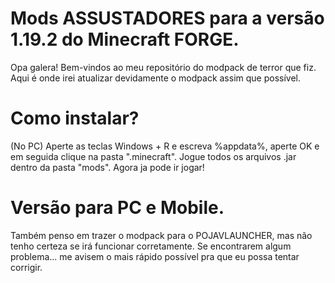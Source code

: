 # Mods ASSUSTADORES para a versão 1.19.2 do Minecraft FORGE.
Opa galera! Bem-vindos ao meu repositório do modpack de terror que fiz.
Aqui é onde irei atualizar devidamente o modpack assim que possível.

# Como instalar?
(No PC) Aperte as teclas Windows + R e escreva %appdata%, aperte OK e em seguida clique na pasta ".minecraft". Jogue todos os arquivos .jar dentro da pasta "mods". 
Agora ja pode ir jogar!

# Versão para PC e Mobile.
Também penso em trazer o modpack para o POJAVLAUNCHER, mas não tenho certeza se irá funcionar corretamente.
Se encontrarem algum problema... me avisem o mais rápido possível pra que eu possa tentar corrigir.

